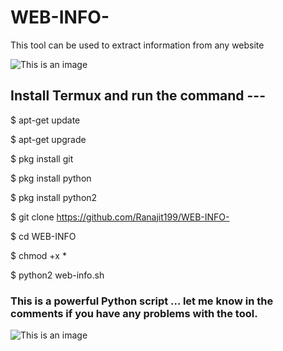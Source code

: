 # WEB-INFO-
This tool can be used to extract information from any website

![This is an image](https://www.google.com/imgres?imgurl=https%3A%2F%2Fdev.w3.org%2FSVG%2Ftools%2Fsvgweb%2Fsamples%2Fsvg-files%2Fandroid.svg&imgrefurl=https%3A%2F%2Fdev.w3.org%2FSVG%2Ftools%2Fsvgweb%2Fsamples%2Fsvg-files%2F&tbnid=BHrUrYSgTwYacM&vet=1&docid=wUtPcGPcUfG9FM&w=732&h=800&source=sh%2Fx%2Fim)

## Install Termux and run the command ---

$ apt-get update

$ apt-get upgrade

$ pkg install git

$ pkg install python

$ pkg install python2

$ git clone https://github.com/Ranajit199/WEB-INFO-

$ cd WEB-INFO

$ chmod +x *

$ python2 web-info.sh


### This is a powerful Python script ... let me know in the comments if you have any problems with the tool.

![This is an image](https://myoctocat.com/assets/images/base-octocat.svg)

